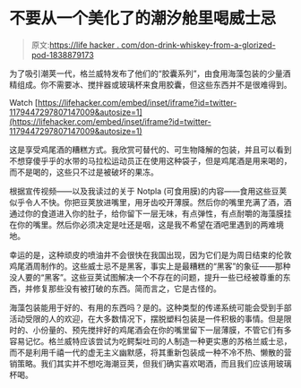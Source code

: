 # 不要从一个美化了的潮汐舱里喝威士忌

> 原文:[https://life hacker . com/don-drink-whiskey-from-a-glorized-pod-1838879173](https://lifehacker.com/dont-drink-whiskey-from-a-glorified-tide-pod-1838879173)

为了吸引潮荚一代，格兰威特发布了他们的“胶囊系列”，由食用海藻包装的少量酒精组成。你不需要冰、搅拌器或玻璃杯来食用胶囊，但这些东西并不是很难得到。

Watch [https://lifehacker.com/embed/inset/iframe?id=twitter-1179447297807147009&autosize=1](https://lifehacker.com/embed/inset/iframe?id=twitter-1179447297807147009&autosize=1) 

这是享受鸡尾酒的糟糕方式。我欣赏可替代的、可生物降解的包装，并且可以看到不想穿傻乎乎的水带的马拉松运动员正在使用这种袋子，但是鸡尾酒是用来喝的，而不是喝的，这些只不过是被破坏的果冻。

根据宣传视频——以及我读过的关于 Notpla (可食用膜)的内容——食用这些豆荚似乎令人不快。你把豆荚放进嘴里，用牙齿咬开薄膜。然后你的嘴里充满了酒，酒通过你的食道进入你的肚子，给你留下一层无味，有点弹性，有点耐嚼的海藻膜挂在你的嘴里。然后你必须决定是吐还是咽，这是我不希望在酒吧里遇到的两难境地。

幸运的是，这种顽皮的喷油井不会很快在我国出现，因为它们是为周日结束的伦敦鸡尾酒周制作的。这些威士忌不是黑客，事实上是最糟糕的“黑客”的象征——那种没人要的“黑客”。这些豆荚试图解决一个不存在的问题，提升一些已经被尊重的东西，并修复那些没有被打破的东西。简而言之，它是古怪的。

海藻包装能用于好的、有用的东西吗？是的。这种类型的传递系统可能会受到手部活动受限的人的欢迎，在大多数情况下，摆脱塑料包装是一件积极的事情。但是限时的、小份量的、预先搅拌好的鸡尾酒会在你的嘴里留下一层薄膜，不管它们有多容易记忆。格兰威特应该尝试为吃鳄梨吐司的人制造一种更实惠的苏格兰威士忌，而不是利用千禧一代的虚无主义幽默感，将其重新包装成一种不冷不热、懒散的营销策略。我们其实并不想吃海潮豆荚，但我们确实喜欢喝酒，而且我们应该用玻璃杯喝。